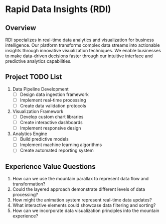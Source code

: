 # Rapid Data Insights (RDI)

## Overview
RDI specializes in real-time data analytics and visualization for business intelligence. Our platform transforms complex data streams into actionable insights through innovative visualization techniques. We enable businesses to make data-driven decisions faster through our intuitive interface and predictive analytics capabilities.

## Project TODO List
1. Data Pipeline Development
   - [ ] Design data ingestion framework
   - [ ] Implement real-time processing
   - [ ] Create data validation protocols

2. Visualization Framework
   - [ ] Develop custom chart libraries
   - [ ] Create interactive dashboards
   - [ ] Implement responsive design

3. Analytics Engine
   - [ ] Build predictive models
   - [ ] Implement machine learning algorithms
   - [ ] Create automated reporting system

## Experience Value Questions
1. How can we use the mountain parallax to represent data flow and transformation?
2. Could the layered approach demonstrate different levels of data processing?
3. How might the animation system represent real-time data updates?
4. What interactive elements could showcase data filtering and sorting?
5. How can we incorporate data visualization principles into the mountain experience? 